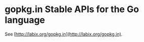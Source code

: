 # gopkg.in Stable APIs for the Go language

See [http://labix.org/gopkg.in](http://labix.org/gopkg.in).
